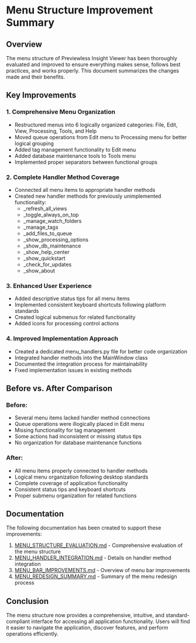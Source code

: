 # Menu Structure Improvement Summary

## Overview

The menu structure of Previewless Insight Viewer has been thoroughly evaluated and improved to ensure everything makes sense, follows best practices, and works properly. This document summarizes the changes made and their benefits.

## Key Improvements

### 1. Comprehensive Menu Organization

- Restructured menus into 6 logically organized categories: File, Edit, View, Processing, Tools, and Help
- Moved queue operations from Edit menu to Processing menu for better logical grouping
- Added tag management functionality to Edit menu
- Added database maintenance tools to Tools menu
- Implemented proper separators between functional groups

### 2. Complete Handler Method Coverage

- Connected all menu items to appropriate handler methods
- Created new handler methods for previously unimplemented functionality:
  - _refresh_all_views
  - _toggle_always_on_top
  - _manage_watch_folders
  - _manage_tags
  - _add_files_to_queue
  - _show_processing_options
  - _show_db_maintenance
  - _show_help_center
  - _show_quickstart
  - _check_for_updates
  - _show_about

### 3. Enhanced User Experience

- Added descriptive status tips for all menu items
- Implemented consistent keyboard shortcuts following platform standards
- Created logical submenus for related functionality
- Added icons for processing control actions

### 4. Improved Implementation Approach

- Created a dedicated menu_handlers.py file for better code organization
- Integrated handler methods into the MainWindow class
- Documented the integration process for maintainability
- Fixed implementation issues in existing methods

## Before vs. After Comparison

### Before:
- Several menu items lacked handler method connections
- Queue operations were illogically placed in Edit menu
- Missing functionality for tag management
- Some actions had inconsistent or missing status tips
- No organization for database maintenance functions

### After:
- All menu items properly connected to handler methods
- Logical menu organization following desktop standards
- Complete coverage of application functionality
- Consistent status tips and keyboard shortcuts
- Proper submenu organization for related functions

## Documentation

The following documentation has been created to support these improvements:

1. [MENU_STRUCTURE_EVALUATION.md](MENU_STRUCTURE_EVALUATION.md) - Comprehensive evaluation of the menu structure
2. [MENU_HANDLER_INTEGRATION.md](MENU_HANDLER_INTEGRATION.md) - Details on handler method integration
3. [MENU_BAR_IMPROVEMENTS.md](MENU_BAR_IMPROVEMENTS.md) - Overview of menu bar improvements
4. [MENU_REDESIGN_SUMMARY.md](MENU_REDESIGN_SUMMARY.md) - Summary of the menu redesign process

## Conclusion

The menu structure now provides a comprehensive, intuitive, and standard-compliant interface for accessing all application functionality. Users will find it easier to navigate the application, discover features, and perform operations efficiently.